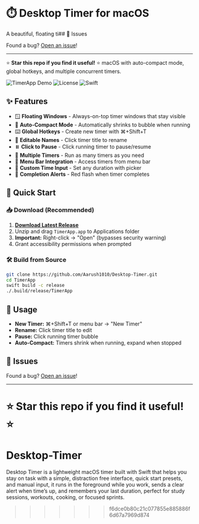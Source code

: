 # ⏱️ Desktop Timer for macOS

A beautiful, floating ti## 🐛 Issues

Found a bug? [Open an issue](https://github.com/Aarush1010/Desktop-Timer/issues)!

---

⭐ **Star this repo if you find it useful!** ⭐ macOS with auto-compact mode, global hotkeys, and multiple concurrent timers.

![TimerApp Demo](https://img.shields.io/badge/macOS-13.0+-blue) ![License](https://img.shields.io/badge/license-MIT-green) ![Swift](https://img.shields.io/badge/Swift-5.9+-orange)

## ✨ Features

- 🪟 **Floating Windows** - Always-on-top timer windows that stay visible
- 🫧 **Auto-Compact Mode** - Automatically shrinks to bubble when running
- ⌨️ **Global Hotkeys** - Create new timer with ⌘+Shift+T
- 📝 **Editable Names** - Click timer title to rename
- ⏸️ **Click to Pause** - Click running timer to pause/resume
- 🎯 **Multiple Timers** - Run as many timers as you need
- 📱 **Menu Bar Integration** - Access timers from menu bar
- 🎨 **Custom Time Input** - Set any duration with picker
- 🔴 **Completion Alerts** - Red flash when timer completes

## 🚀 Quick Start

### 📥 Download (Recommended)

1. **[Download Latest Release](https://github.com/Aarush1010/Desktop-Timer/releases/latest)**
2. Unzip and drag `TimerApp.app` to Applications folder
3. **Important:** Right-click → "Open" (bypasses security warning)
4. Grant accessibility permissions when prompted

### 🛠 Build from Source

```bash
git clone https://github.com/Aarush1010/Desktop-Timer.git
cd TimerApp
swift build -c release
./.build/release/TimerApp
```

## 🎯 Usage

- **New Timer:** ⌘+Shift+T or menu bar → "New Timer"
- **Rename:** Click timer title to edit
- **Pause:** Click running timer bubble
- **Auto-Compact:** Timers shrink when running, expand when stopped

## 🐛 Issues

Found a bug? [Open an issue](https://github.com/Aarush1010/Desktop-Timer/issues)!

---

⭐ **Star this repo if you find it useful!** ⭐
=======
# Desktop-Timer
Desktop Timer is a lightweight macOS timer built with Swift that helps you stay on task with a simple, distraction free interface, quick start presets, and manual input, it runs in the foreground while you work, sends a clear alert when time’s up, and remembers your last duration, perfect for study sessions, workouts, cooking, or focused sprints.
>>>>>>> f6dce0b80c21c077855e885886f6d67a7969d874
